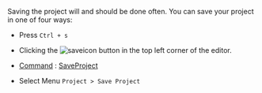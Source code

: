 Saving the project will and should be done often. You can save your project in one of four ways:

- Press `Ctrl + s`

- Clicking the ![saveicon](https://media.githubusercontent.com/media/dragonCASTjosh/ZeroFiles/master/doc_files/1000.png) button in the top left corner of the editor.

- [ Command](https://github.com/PlasmaEngine/PlasmaDocs/blob/master/plasma_editor_documentation/plasmamanual/editor/editorcommands/commands.markdown) : [ SaveProject](https://github.com/PlasmaEngine/PlasmaDocs/blob/master/code_reference/command_reference.markdown#saveproject)

- Select Menu `Project > Save Project`
 

 